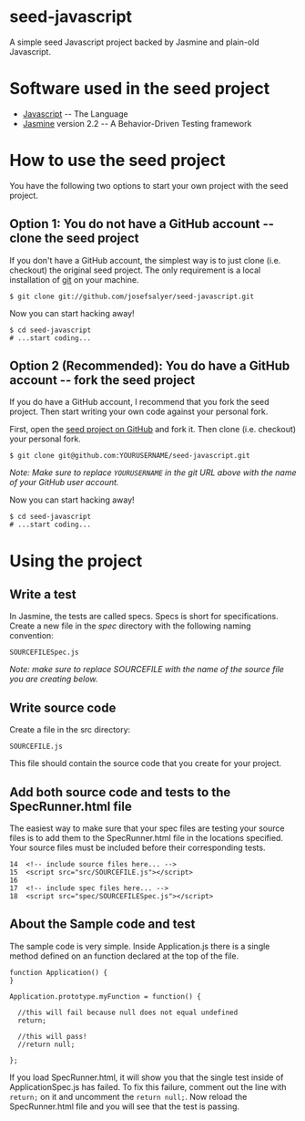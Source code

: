 seed-javascript
===============

A simple seed Javascript project backed by Jasmine and plain-old Javascript.


# Software used in the seed project

* [Javascript](https://developer.mozilla.org/en-US/docs/Web/JavaScript/Guide) -- The Language
* [Jasmine](http://jasmine.github.io/2.2/introduction.html) version 2.2 -- A Behavior-Driven Testing framework


# How to use the seed project

You have the following two options to start your own project with the seed project.


## Option 1: You do not have a GitHub account -- clone the seed project

If you don't have a GitHub account, the simplest way is to just clone (i.e. checkout) the original seed project.
The only requirement is a local installation of [git](http://git-scm.com/) on your machine.

```
$ git clone git://github.com/josefsalyer/seed-javascript.git
```

Now you can start hacking away!

```
$ cd seed-javascript
# ...start coding...
```

## Option 2 (Recommended): You do have a GitHub account  -- fork the seed project

If you do have a GitHub account, I recommend that you fork the seed project.  Then start writing your own code
against your personal fork.

First, open the [seed project on GitHub](https://github.com/josefsalyer/seed-javascript) and fork it.
Then clone (i.e. checkout) your personal fork.

```
$ git clone git@github.com:YOURUSERNAME/seed-javascript.git
```

_Note: Make sure to replace `YOURUSERNAME` in the git URL above with the name of your GitHub user account._

Now you can start hacking away!

```
$ cd seed-javascript
# ...start coding...
```

# Using the project

## Write a test

In Jasmine, the tests are called specs.  Specs is short for specifications.  Create a new file in the *spec* directory with the following naming convention:

```
SOURCEFILESpec.js
```

_Note: make sure to replace SOURCEFILE with the name of the source file you are creating below._


## Write source code

Create a file in the src directory:

```
SOURCEFILE.js

```

This file should contain the source code that you create for your project.


## Add both source code and tests to the SpecRunner.html file

The easiest way to make sure that your spec files are testing your source files is to add them to the SpecRunner.html file in the locations specified.  Your source files must be included before their corresponding tests.

```
14  <!-- include source files here... -->
15  <script src="src/SOURCEFILE.js"></script>
16
17  <!-- include spec files here... -->
18  <script src="spec/SOURCEFILESpec.js"></script>
```


## About the Sample code and test

The sample code is very simple.  Inside Application.js there is a single method defined on an function declared at the top of the file.


```
function Application() {
}

Application.prototype.myFunction = function() {
  
  //this will fail because null does not equal undefined
  return;

  //this will pass!
  //return null;
  
};
```

If you load SpecRunner.html, it will show you that the single test inside of ApplicationSpec.js has failed.  To fix this failure, comment out the line with `return;` on it and uncomment the `return null;`.  Now reload the SpecRunner.html file and you will see that the test is passing.



